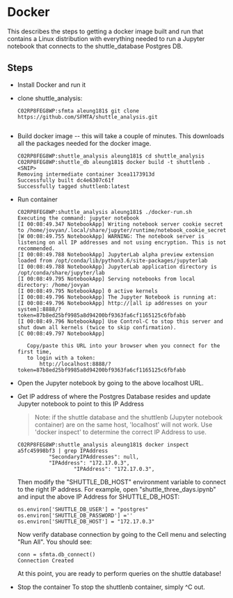 # Docker

This describes the steps to getting a docker image built and run that contains a Linux distribution with everything needed to run a Jupyter notebook that connects to the shuttle_database Postgres DB.

## Steps

* Install Docker and run it
* clone shuttle_analysis:

  ```
  C02RP8FEG8WP:sfmta aleung181$ git clone https://github.com/SFMTA/shuttle_analysis.git
 
  ```

* Build docker image -- this will take a couple of minutes. This downloads all the packages needed for the docker image.

  ```
  C02RP8FEG8WP:shuttle_analysis aleung181$ cd shuttle_analysis
  C02RP8FEG8WP:shuttle_db aleung181$ docker build -t shuttlenb .
  <SNIP>
  Removing intermediate container 3cea1173913d
  Successfully built dc4e6307c61f
  Successfully tagged shuttlenb:latest
  ```

* Run container

  ```
  C02RP8FEG8WP:shuttle_analysis aleung181$ ./docker-run.sh 
  Executing the command: jupyter notebook
  [I 00:08:49.347 NotebookApp] Writing notebook server cookie secret to /home/jovyan/.local/share/jupyter/runtime/notebook_cookie_secret
  [W 00:08:49.755 NotebookApp] WARNING: The notebook server is listening on all IP addresses and not using encryption. This is not recommended.
  [I 00:08:49.788 NotebookApp] JupyterLab alpha preview extension loaded from /opt/conda/lib/python3.6/site-packages/jupyterlab
  [I 00:08:49.788 NotebookApp] JupyterLab application directory is /opt/conda/share/jupyter/lab
  [I 00:08:49.795 NotebookApp] Serving notebooks from local directory: /home/jovyan
  [I 00:08:49.795 NotebookApp] 0 active kernels
  [I 00:08:49.796 NotebookApp] The Jupyter Notebook is running at:
  [I 00:08:49.796 NotebookApp] http://[all ip addresses on your system]:8888/?token=87b8ed25bf9985a8d94200bf9363fa6cf1165125c6fbfabb
  [I 00:08:49.796 NotebookApp] Use Control-C to stop this server and shut down all kernels (twice to skip confirmation).
  [C 00:08:49.797 NotebookApp] 
    
     Copy/paste this URL into your browser when you connect for the first time,
     to login with a token:
         http://localhost:8888/?token=87b8ed25bf9985a8d94200bf9363fa6cf1165125c6fbfabb
  ```
  
* Open the Jupyter notebook by going to the above localhost URL.

* Get IP address of where the Postgres Database resides and update Jupyter notebook to point to this IP Address

  > Note: if the shuttle database and the shuttlenb (Jupyter notebook container) are on the same host, 'localhost' will not work. Use 'docker inspect' to determine the correct IP Address to use.
  
  ```
  C02RP8FEG8WP:shuttle_analysis aleung181$ docker inspect a5fc45998bf3 | grep IPAddress
            "SecondaryIPAddresses": null,
            "IPAddress": "172.17.0.3",
                    "IPAddress": "172.17.0.3",
  ```   
  
  Then modify the "SHUTTLE_DB_HOST" environment variable to connect to the right IP address. For example, open "shuttle_three_days.ipynb" and input the above IP Address for SHUTTLE_DB_HOST:
  
  ```
  os.environ['SHUTTLE_DB_USER'] = "postgres"
  os.environ['SHUTTLE_DB_PASSWORD'] =''
  os.environ['SHUTTLE_DB_HOST'] = "172.17.0.3"
  ```
  
  Now verify database connection by going to the Cell menu and selecting "Run All". You should see:

  ```
  conn = sfmta.db_connect()
  Connection Created
  ```
  
  At this point, you are ready to perform queries on the shuttle database!
  
  
* Stop the container
  To stop the shuttlenb container, simply ^C out.
  

